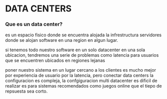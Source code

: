 # DATA CENTERS

### Que es un data center?

 es un espacio fisico donde se encuentra alojada la infrestructura servidores donde se alojan software en una region en algun lugar.

 si tenemos todo nuestro software en un solo datacenter en una sola ubicacion, tendremos una serie de problemas como latencia 
 para usuarios que se encuentren ubicados en regiones lejanas

 poner nuestro sistema en un lugar cercano a los clientes es mucho mejor por experiencia de usuario por la latencia, pero conectar data centers la configuracion es compleja, la confgiguracion multi datacenter es dificil de realizar es para sistemas recomendados como juegos online que el tiepo de repsuesta sea corto.